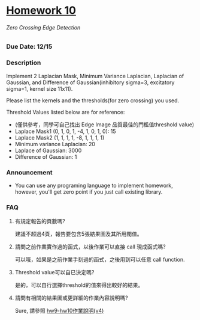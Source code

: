 # [Homework 10](http://cv2.csie.ntu.edu.tw/CV/hw2019/hw10.html)
###### Zero Crossing Edge Detection
### Due Date: 12/15
### Description
Implement 2 Laplacian Mask, Minimum Variance Laplacian, Laplacian of Gaussian, and Difference of Gaussian(inhibitory sigma=3, excitatory sigma=1, kernel size 11x11).

Please list the kernels and the thresholds(for zero crossing) you used.

Threshold Values listed below are for reference:
 * (僅供參考，同學可自己找出 Edge Image 品質最佳的門檻值threshold value)
 * Laplace Mask1 (0, 1, 0, 1, -4, 1, 0, 1, 0): 15
 * Laplace Mask2 (1, 1, 1, 1, -8, 1, 1, 1, 1)
 * Minimum variance Laplacian: 20
 * Laplace of Gaussian: 3000
 * Difference of Gaussian: 1
### Announcement
 * You can use any programing language to implement homework, however, you'll get zero point if you just call existing library.
### FAQ
1. 有規定報告的頁數嗎?
   
   建議不超過4頁，報告要包含5張結果圖及其所用閥值。
   
2. 請問之前作業實作過的函式，以後作業可以直接 call 現成函式嗎?
   
   可以哦，如果是之前作業手刻過的函式，之後用到可以任意 call function.
   
3. Threshold value可以自已決定嗎?
   
   是的，可以自行選擇threshold的值來得出較好的結果。
   
4. 請問有相關的結果圖或更詳細的作業內容說明嗎?
   
   Sure, 請參照 [hw9-hw10作業說明(v4)](http://cv2.csie.ntu.edu.tw/CV/_material/CH7_HW9_10%E8%AC%9B%E8%A7%A3(v4).pdf)
